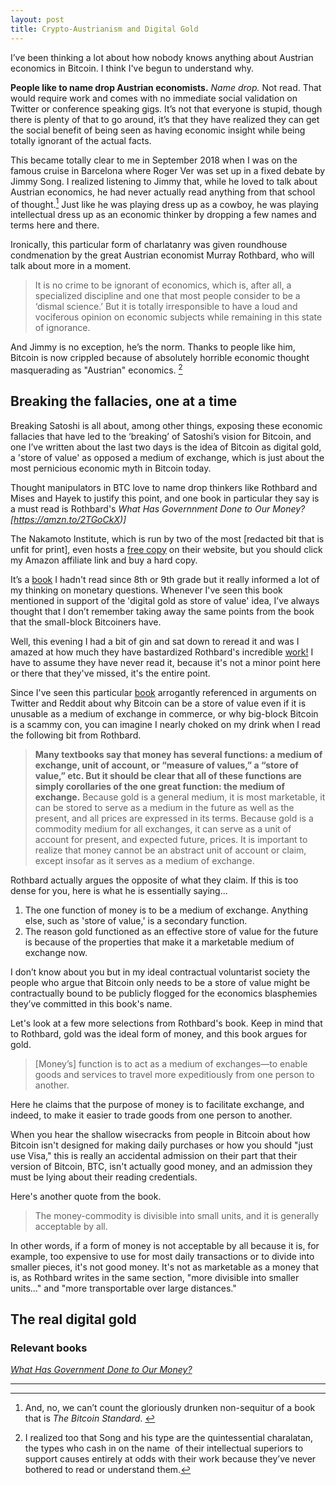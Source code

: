 ```yaml
---
layout: post
title: Crypto-Austrianism and Digital Gold
---
```


I’ve been thinking a lot about how nobody knows anything about Austrian economics in Bitcoin. I think I've begun to understand why.

**People like to name drop Austrian economists.** *Name drop.* Not read. That would require work and comes with no immediate social validation on Twitter or conference speaking gigs. It’s not that everyone is stupid, though there is plenty of that to go around, it’s that they have realized they can get the social benefit of being seen as having economic insight while being totally ignorant of the actual facts.

This became totally clear to me in September 2018 when I was on the famous cruise in Barcelona where Roger Ver was set up in a fixed debate by Jimmy Song. I realized listening to Jimmy that, while he loved to talk about Austrian economics, he had never actually read anything from that school of thought.[^1] Just like he was playing dress up as a cowboy, he was playing intellectual dress up as an economic thinker by dropping a few names and terms here and there.

Ironically, this particular form of charlatanry was given roundhouse condmenation by the great Austrian economist Murray Rothbard, who will talk about more in a moment.

> It is no crime to be ignorant of economics, which is, after all, a specialized discipline and one that most people consider to be a ‘dismal science.’ But it is totally irresponsible to have a loud and vociferous opinion on economic subjects while remaining in this state of ignorance.

And Jimmy is no exception, he’s the norm. Thanks to people like him, Bitcoin is now crippled because of absolutely horrible economic thought masquerading as "Austrian" economics. [^2]

## Breaking the fallacies, one at a time

Breaking Satoshi is all about, among other things, exposing these economic fallacies that have led to the ‘breaking’ of Satoshi’s vision for Bitcoin, and one I’ve written about the last two days is the idea of Bitcoin as digital gold, a 'store of value' as opposed a medium of exchange, which is just about the most pernicious economic myth in Bitcoin today.

Thought manipulators in BTC love to name drop thinkers like Rothbard and Mises and Hayek to justify this point, and one book in particular they say is a must read is Rothbard's *What Has Governnment Done to Our Money?[https://amzn.to/2TGoCkX)]* 

The Nakamoto Institute, which is run by two of the most [redacted bit that is unfit for print], even hosts a [free copy](https://nakamotoinstitute.org/static/docs/what-has-government-done-to-our-money.pdf) on their website, but you should click my Amazon affiliate link and buy a hard copy.

It’s a [book](https://amzn.to/2TGoCkX) I hadn't read since 8th or 9th grade but it really informed a lot of my thinking on monetary questions. Whenever I've seen this book mentioned in support of the 'digital gold as store of value' idea, I’ve always thought that I don’t remember taking away the same points from the book that the small-block Bitcoiners have.

Well, this evening I had a bit of gin and sat down to reread it and was I amazed at how much they have bastardized Rothbard's incredible [work!](https://amzn.to/2TGoCkX) I have to assume they have never read it, because it's not a minor point here or there that they've missed, it's the entire point.

Since I've seen this particular [book](https://amzn.to/2TGoCkX) arrogantly referenced in arguments on Twitter and Reddit about why Bitcoin can be a store of value even if it is unusable as a medium of exchange in commerce, or why big-block Bitcoin is a scammy con, you can imagine I nearly choked on my drink when I read the following bit from Rothbard.

> **Many textbooks say that money has several functions: a medium of exchange, unit of account, or “measure of values,” a “store of value,” etc. But it should be clear that all of these functions are simply corollaries of the one great function: the medium of exchange.** Because gold is a general medium, it is most marketable, it can be stored to serve as a medium in the future as well as the present, and all prices are expressed in its terms. Because gold is a commodity medium for all exchanges, it can serve as a unit of account for present, and expected future, prices. It is important to realize that money cannot be an abstract unit of account or claim, except insofar as it serves as a medium of exchange.

Rothbard actually argues the opposite of what they claim. If this is too dense for you, here is what he is essentially saying...

1. The one function of money is to be a medium of exchange. Anything else, such as 'store of value,' is a secondary function.
2. The reason gold functioned as an effective store of value for the future is because of the properties that make it a marketable medium of exchange now.

I don’t know about you but in my ideal contractual voluntarist society the people who argue that Bitcoin only needs to be a store of value might be contractually bound to be publicly flogged for the economics blasphemies they’ve committed in this book's name.

Let's look at a few more selections from Rothbard's book. Keep in mind that to Rothbard, gold was the ideal form of money, and this book argues for gold.

> [Money’s] function is to act as a medium of exchanges—to enable goods and services to travel more expeditiously from one person to another. 

Here he claims that the purpose of money is to facilitate exchange, and indeed, to make it easier to trade goods from one person to another. 

When you hear the shallow wisecracks from people in Bitcoin about how Bitcoin isn't designed for making daily purchases or how you should "just use Visa," this is really an accidental admission on their part that their version of Bitcoin, BTC, isn't actually good money, and an admission they must be lying about their reading credentials.

Here's another quote from the book.

> The money-commodity is divisible into small units, and it is generally acceptable by all.

In other words, if a form of money is not acceptable by all because it is, for example, too expensive to use for most daily transactions or to divide into smaller pieces, it's not good money. It's not as marketable as a money that is, as Rothbard writes in the same section, "more divisible into smaller units..." and "more transportable over large distances." 

## The real digital gold

### Relevant books

*[What Has Government Done to Our Money?](https://amzn.to/2TGoCkX)*

---

[^1]: And, no, we can’t count the gloriously drunken non-sequitur of a book that is *The Bitcoin Standard*. 

[^2]: I realized too that Song and his type are the quintessential charalatan, the types who cash in on the name  of their intellectual superiors to support causes entirely at odds with their work because they’ve never bothered to read or understand them. 
